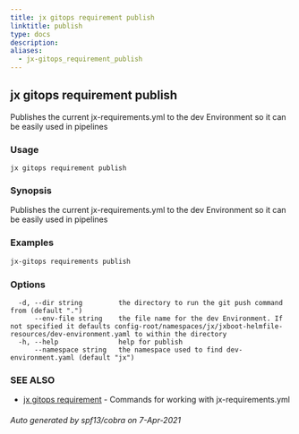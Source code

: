 ```yaml
---
title: jx gitops requirement publish
linktitle: publish
type: docs
description: 
aliases:
  - jx-gitops_requirement_publish
---
```


## jx gitops requirement publish

Publishes the current jx-requirements.yml to the dev Environment so it can be easily used in pipelines

### Usage

```
jx gitops requirement publish
```

### Synopsis

Publishes the current jx-requirements.yml to the dev Environment so it can be easily used in pipelines

### Examples

  ```bash
  jx-gitops requirements publish

  ```
### Options

```
  -d, --dir string         the directory to run the git push command from (default ".")
      --env-file string    the file name for the dev Environment. If not specified it defaults config-root/namespaces/jx/jxboot-helmfile-resources/dev-environment.yaml to within the directory
  -h, --help               help for publish
      --namespace string   the namespace used to find dev-environment.yaml (default "jx")
```

### SEE ALSO

* [jx gitops requirement](..)	 - Commands for working with jx-requirements.yml

###### Auto generated by spf13/cobra on 7-Apr-2021
